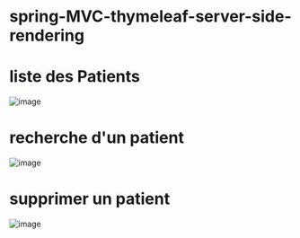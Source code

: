 # spring-MVC-thymeleaf-server-side-rendering
# liste des Patients
![image](https://user-images.githubusercontent.com/62290643/160647579-4a583f5d-4cc3-407c-bb4c-600c993ad11f.png)
# recherche d'un patient
![image](https://user-images.githubusercontent.com/62290643/160647832-aecc2b35-12c9-42a1-89e9-cdbe4009b175.png)
# supprimer un patient
![image](https://user-images.githubusercontent.com/62290643/160648152-43f39708-f1e2-4b14-81e7-e66d0f55206b.png)
